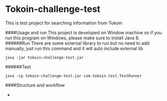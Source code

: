 # Tokoin-challenge-test
This is test project for searching information from Tokoin 

####Usage and run
This project is developed on Window machine so if you run this program on Windows, please make sure to install Java 8.
######Run
There are some external library to run but no need to add manually, just run this command and it will auto include external lib

```
java -jar tokoin-challenge-test.jar
```
######Test
```
java -cp tokoin-challenge-test.jar com.tokoin.test.TestRunner
```
####Structure and workflow

- 


